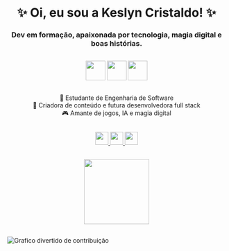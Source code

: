 <h1 align="center">✨ Oi, eu sou a Keslyn Cristaldo! ✨</h1>
<h3 align="center">Dev em formação, apaixonada por tecnologia, magia digital e boas histórias.</h3>

##

<div align="center">
  <img src="https://skillicons.dev/icons?i=html,css,js,ts,py,react" height="45" />
  <img src="https://skillicons.dev/icons?i=tailwind,bootstrap,git,github,vscode" height="45" />
  <img src="https://skillicons.dev/icons?i=figma" height="45" />
</div>

##

<p align="center">
  🌙 Estudante de Engenharia de Software<br>
  🎯 Criadora de conteúdo e futura desenvolvedora full stack<br>
  🎮 Amante de jogos, IA e magia digital<br>

</p>

##

<div align="center">
  <a href="https://www.linkedin.com/in/keslyncristaldo" target="_blank">
    <img src="https://img.shields.io/badge/LinkedIn-0077B5?style=for-the-badge&logo=linkedin&logoColor=white" height="30"/>
  </a>
  <a href="https://github.com/keslyncristaldo" target="_blank">
    <img src="https://img.shields.io/badge/GitHub-000?style=for-the-badge&logo=github&logoColor=white" height="30"/>
  </a>
  <a href="https://www.tiktok.com/@codekes" target="_blank">
    <img src="https://img.shields.io/badge/TikTok-000000?style=for-the-badge&logo=tiktok&logoColor=white" height="30"/>
  </a>
</div>

##

<div align="center">
  <img src="https://streak-stats.demolab.com?user=keslyncristaldo&locale=pt-br&mode=weekly&theme=tokyonight&hide_border=false&border_radius=8" height="150" />
</div>

##

<picture>
  <source media="(prefers-color-scheme: dark)" srcset="https://raw.githubusercontent.com/keslyncristaldo/keslyncristaldo/output/pacman-contribution-graph-dark.svg">
  <source media="(prefers-color-scheme: light)" srcset="https://raw.githubusercontent.com/keslyncristaldo/keslyncristaldo/output/pacman-contribution-graph.svg">
  <img alt="Grafico divertido de contribuição" src="https://raw.githubusercontent.com/keslyncristaldo/keslyncristaldo/output/pacman-contribution-graph.svg">
</picture>
